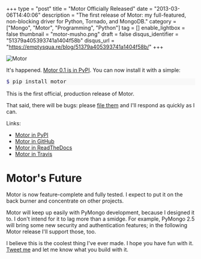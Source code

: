 +++
type = "post"
title = "Motor Officially Released"
date = "2013-03-06T14:40:06"
description = "The first release of Motor: my full-featured, non-blocking driver for Python, Tornado, and MongoDB."
category = ["Mongo", "Motor", "Programming", "Python"]
tag = []
enable_lightbox = false
thumbnail = "motor-musho.png"
draft = false
disqus_identifier = "51379a405393741a1404f58b"
disqus_url = "https://emptysqua.re/blog/51379a405393741a1404f58b/"
+++

<p><img style="display:block; margin-left:auto; margin-right:auto;" src="motor-musho.png" alt="Motor" title="motor-musho.png" border="0"   /></p>
<p>It's happened. <a href="https://pypi.python.org/pypi/motor">Motor 0.1 is in PyPI</a>. You can now install it with a simple:</p>
<div class="codehilite" style="background: #f8f8f8"><pre style="line-height: 125%"><span style="color: #19177C">$ </span>pip install motor
</pre></div>


<p>This is the first official, production release of Motor.</p>
<p>That said, there will be bugs: please <a href="https://jira.mongodb.org/browse/MOTOR">file them</a> and I'll respond as quickly as I can.</p>
<p>Links:</p>
<ul>
<li><a href="https://pypi.python.org/pypi/motor">Motor in PyPI</a></li>
<li><a href="https://github.com/mongodb/motor/">Motor in GitHub</a></li>
<li><a href="http://motor.readthedocs.org/">Motor in ReadTheDocs</a></li>
<li><a href="https://travis-ci.org/mongodb/motor">Motor in Travis</a></li>
</ul>
<h1 id="motors-future">Motor's Future</h1>
<p>Motor is now feature-complete and fully tested. I expect to put it on the back burner and concentrate on other projects.</p>
<p>Motor will keep up easily with PyMongo development, because I designed it to. I don't intend for it to lag more than a smidge. For example, PyMongo 2.5 will bring some new security and authentication features; in the following Motor release I'll support those, too.</p>
<p>I believe this is the coolest thing I've ever made. I hope you have fun with it. <a href="https://twitter.com/jessejiryudavis">Tweet me</a> and let me know what you build with it.</p>
